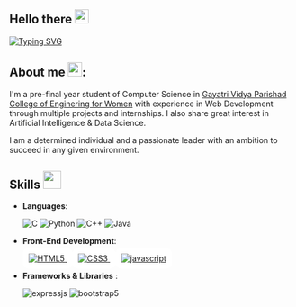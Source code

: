 ## Hello there <img src="https://em-content.zobj.net/source/microsoft-teams/363/waving-hand_1f44b.png" width="25">
[![Typing SVG](https://readme-typing-svg.herokuapp.com?color=%2327B026&size=20&center=true&lines=Welcome+to+my+Github+Profile;I+am+Dedeepya++Korukonda)](https://git.io/typing-svg)
## About me <img src="https://em-content.zobj.net/source/microsoft-teams/363/woman-raising-hand_1f64b-200d-2640-fe0f.png" width="25">:
I'm a pre-final year student of Computer Science in [Gayatri Vidya Parishad College of Enginering for Women](http://www.gvpcew.ac.in/) with experience in Web Development
through multiple projects and internships. I also share great interest in Artificial Intelligence & Data Science. 

I am a determined individual and a passionate leader with an ambition to succeed in any given environment.

<h2> Skills <img src = "https://media2.giphy.com/media/QssGEmpkyEOhBCb7e1/giphy.gif?cid=ecf05e47a0n3gi1bfqntqmob8g9aid1oyj2wr3ds3mg700bl&rid=giphy.gif" width = 32px> </h2>
  
  <p align="center">

- **Languages**:

    ![C](https://img.shields.io/badge/C%20-%2300599C.svg?style=for-the-badge&logo=c%2B%2B&logoColor=white)
    ![Python](https://img.shields.io/badge/Python%20-%2314354C.svg?style=for-the-badge&logo=python&logoColor=white)
    ![C++](https://img.shields.io/badge/C++%20-%2300599C.svg?style=for-the-badge&logo=c%2B%2B&logoColor=white)
    ![Java](https://img.shields.io/badge/Java-ED8B00?style=for-the-badge&logo=java&logoColor=white)
  

  
- **Front-End Development**:

  <a class="skill_tag" style="background-color:white; padding:10px; border-radius:10px" href="https://developer.mozilla.org/en-US/docs/Glossary/HTML5" target="_blank" >
     <img
         src="https://img.shields.io/badge/HTML5%20-%23E34F26.svg?style=for-the-badge&logo=html5&logoColor=white"
         alt="HTML5"
     />
  </a>
  
  <a class="skill_tag" style="background-color:white; padding:10px; border-radius:10px" href="https://developer.mozilla.org/en-US/docs/Web/CSS" target="_blank" >
     <img
         src="https://img.shields.io/badge/CSS%20-%231572B6.svg?style=for-the-badge&logo=css3&logoColor=white"
         alt="CSS3"
     />
  </a>

  <a class="skill_tag" style="background-color:white; padding:10px; border-radius:10px" href="https://developer.mozilla.org/en-US/docs/Web/JavaScript" target="_blank" >
     <img
         src="https://img.shields.io/badge/JavaScript%20-%23F7DF1E.svg?style=for-the-badge&logo=javascript&logoColor=black"
         alt="javascript"
     />
  </a> 


- **Frameworks & Libraries** :
  
  <img src = "https://img.shields.io/badge/express.js-%23404d59.svg?style=for-the-badge&logo=express&logoColor=%2361DAFB" alt = "expressjs" />
  <img src = "https://img.shields.io/badge/bootstrap-%23563D7C.svg?style=for-the-badge&logo=bootstrap&logoColor=white" alt = "bootstrap5" />


<!--**Dedeepya-K/Dedeepya-K** is a ✨ _special_ ✨ repository because its `README.md` (this file) appears on your GitHub profile.

Here are some ideas to get you started:

- 🔭 I’m currently working on ...
- 🌱 I’m currently learning ...
- 👯 I’m looking to collaborate on ...
- 🤔 I’m looking for help with ...
- 💬 Ask me about ...
- 📫 How to reach me: ...
- 😄 Pronouns: ...
- ⚡ Fun fact: ...-->


